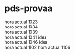 # pds-provaa

hora actual 1023  
hora actual 1034  
hora actual 1039  
hora actual 1041 idea  
hora actual 1046 idea  
hora actual 1102
hora actual 1106
